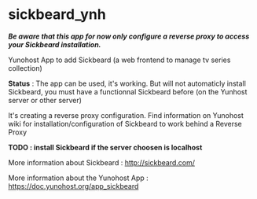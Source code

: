 sickbeard_ynh
=============

***Be aware that this app for now only configure a reverse proxy to access your Sickbeard installation.***

  Yunohost App to add Sickbeard (a web frontend to manage tv series collection)

**Status** : The app can be used, it's working. But will not automaticly install Sickbeard, you must have a functionnal Sickbeard before (on the Yunhost server or other server)

It's creating a reverse proxy configuration. Find information on Yunohost wiki for installation/configuration of Sickbeard to work behind a Reverse Proxy

**TODO : install Sickbeard if the server choosen is localhost**

More information about Sickbeard :
http://sickbeard.com/

More information about the Yunohost App :
https://doc.yunohost.org/app_sickbeard
